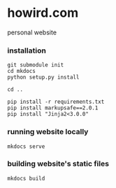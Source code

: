 ---
---
# howird.com
personal website

### installation
```
git submodule init
cd mkdocs
python setup.py install

cd ..

pip install -r requirements.txt
pip install markupsafe==2.0.1
pip install "Jinja2<3.0.0"
```

### running website locally
```
mkdocs serve
```

### building website's static files
```
mkdocs build
```